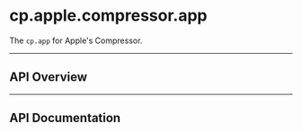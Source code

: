 # cp.apple.compressor.app

The `cp.app` for Apple's Compressor.

---

## API Overview

---

## API Documentation

